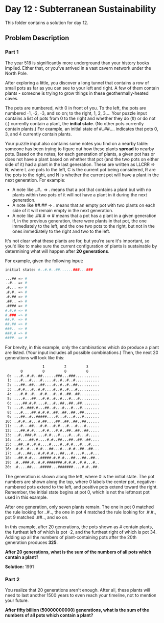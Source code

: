 # Day 12 : Subterranean Sustainability

This folder contains a solution for day 12.

## Problem Description

### Part 1

The year 518 is significantly more underground than your history books implied. Either that, or you've arrived in a vast cavern network under the North Pole.

After exploring a little, you discover a long tunnel that contains a row of small pots as far as you can see to your left and right. A few of them contain plants - someone is trying to grow things in these geothermally-heated caves.

The pots are numbered, with 0 in front of you. To the left, the pots are numbered -1, -2, -3, and so on; to the right, 1, 2, 3.... Your puzzle input contains a list of pots from 0 to the right and whether they do (#) or do not (.) currently contain a plant, the **initial state**. (No other pots currently contain plants.) For example, an initial state of #..##.... indicates that pots 0, 3, and 4 currently contain plants.

Your puzzle input also contains some notes you find on a nearby table: someone has been trying to figure out how these plants **spread** to nearby pots. Based on the notes, for each generation of plants, a given pot has or does not have a plant based on whether that pot (and the two pots on either side of it) had a plant in the last generation. These are written as LLCRR => N, where L are pots to the left, C is the current pot being considered, R are the pots to the right, and N is whether the current pot will have a plant in the next generation. For example:

  * A note like ..#.. => . means that a pot that contains a plant but with no plants within two pots of it will not have a plant in it during the next generation.
  * A note like ##.## => . means that an empty pot with two plants on each side of it will remain empty in the next generation.
  * A note like .##.# => # means that a pot has a plant in a given generation if, in the previous generation, there were plants in that pot, the one immediately to the left, and the one two pots to the right, but not in the ones immediately to the right and two to the left.

It's not clear what these plants are for, but you're sure it's important, so you'd like to make sure the current configuration of plants is sustainable by determining what will happen after **20 generations**.

For example, given the following input:

```bash
initial state: #..#.#..##......###...###

...## => #
..#.. => #
.#... => #
.#.#. => #
.#.## => #
.##.. => #
.#### => #
#.#.# => #
#.### => #
##.#. => #
##.## => #
###.. => #
###.# => #
####. => #
```

For brevity, in this example, only the combinations which do produce a plant are listed. (Your input includes all possible combinations.) Then, the next 20 generations will look like this:

```bash
                 1         2         3     
       0         0         0         0     
 0: ...#..#.#..##......###...###...........
 1: ...#...#....#.....#..#..#..#...........
 2: ...##..##...##....#..#..#..##..........
 3: ..#.#...#..#.#....#..#..#...#..........
 4: ...#.#..#...#.#...#..#..##..##.........
 5: ....#...##...#.#..#..#...#...#.........
 6: ....##.#.#....#...#..##..##..##........
 7: ...#..###.#...##..#...#...#...#........
 8: ...#....##.#.#.#..##..##..##..##.......
 9: ...##..#..#####....#...#...#...#.......
10: ..#.#..#...#.##....##..##..##..##......
11: ...#...##...#.#...#.#...#...#...#......
12: ...##.#.#....#.#...#.#..##..##..##.....
13: ..#..###.#....#.#...#....#...#...#.....
14: ..#....##.#....#.#..##...##..##..##....
15: ..##..#..#.#....#....#..#.#...#...#....
16: .#.#..#...#.#...##...#...#.#..##..##...
17: ..#...##...#.#.#.#...##...#....#...#...
18: ..##.#.#....#####.#.#.#...##...##..##..
19: .#..###.#..#.#.#######.#.#.#..#.#...#..
20: .#....##....#####...#######....#.#..##.
```

The generation is shown along the left, where 0 is the initial state. The pot numbers are shown along the top, where 0 labels the center pot, negative-numbered pots extend to the left, and positive pots extend toward the right. Remember, the initial state begins at pot 0, which is not the leftmost pot used in this example.

After one generation, only seven plants remain. The one in pot 0 matched the rule looking for ..#.., the one in pot 4 matched the rule looking for .#.#., pot 9 matched .##.., and so on.

In this example, after 20 generations, the pots shown as # contain plants, the furthest left of which is pot -2, and the furthest right of which is pot 34. Adding up all the numbers of plant-containing pots after the 20th generation produces **325**.

**After 20 generations, what is the sum of the numbers of all pots which contain a plant?**

**Solution:** 1991

### Part 2

You realize that 20 generations aren't enough. After all, these plants will need to last another 1500 years to even reach your timeline, not to mention your future.

**After fifty billion (50000000000) generations, what is the sum of the numbers of all pots which contain a plant?**

